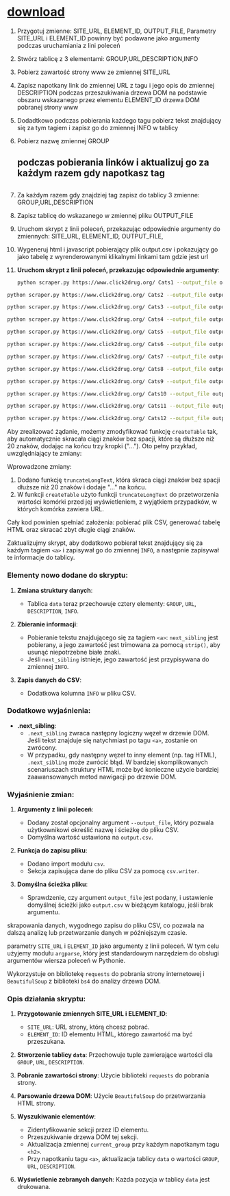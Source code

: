 # [download](http://download.biosoc.org)

1. Przygotuj zmienne: SITE_URL, ELEMENT_ID, OUTPUT_FILE, Parametry SITE_URL i ELEMENT_ID powinny być podawane jako argumenty podczas uruchamiania z lini poleceń
2. Stwórz tablicę z 3 elementami: GROUP,URL,DESCRIPTION,INFO
3. Pobierz zawartość strony www ze zmiennej SITE_URL
4. Zapisz napotkany link do zmiennej URL z tagu <a> i jego opis do zmiennej DESCRIPTION podczas przeszukiwania drzewa DOM na podstawie obszaru wskazanego przez elementu ELEMENT_ID drzewa DOM pobranej strony www
5. Dodadtkowo podczas pobierania każdego tagu <a> pobierz tekst znajdujący się za tym tagiem i zapisz go do zmiennej INFO w tablicy
5. Pobierz nazwę zmiennej GROUP <h2> podczas pobierania linków i aktualizuj go za każdym razem gdy napotkasz tag <h2> 
6. Za każdym razem gdy znajdziej tag <a> zapisz do tablicy 3 zmienne:  GROUP,URL,DESCRIPTION 
7. Zapisz tablicę do wskazanego w zmiennej pliku OUTPUT_FILE
8. Uruchom skrypt z linii poleceń, przekazując odpowiednie argumenty do zmiennych: SITE_URL, ELEMENT_ID, OUTPUT_FILE,
9. Wygeneruj html i javascript pobierający plik output.csv i pokazujący go jako tabelę z wyrenderowanymi klikalnymi linkami tam gdzie jest url


2. **Uruchom skrypt z linii poleceń, przekazując odpowiednie argumenty**:

   ```bash
   python scraper.py https://www.click2drug.org/ Cats1 --output_file output.csv
   ```


```bash
python scraper.py https://www.click2drug.org/ Cats2 --output_file output2.csv
```
```bash
python scraper.py https://www.click2drug.org/ Cats3 --output_file output3.csv
```
```bash
python scraper.py https://www.click2drug.org/ Cats4 --output_file output4.csv
```
```bash
python scraper.py https://www.click2drug.org/ Cats5 --output_file output5.csv
```
```bash
python scraper.py https://www.click2drug.org/ Cats6 --output_file output6.csv
```
```bash
python scraper.py https://www.click2drug.org/ Cats7 --output_file output7.csv
```
```bash
python scraper.py https://www.click2drug.org/ Cats8 --output_file output8.csv
```
```bash
python scraper.py https://www.click2drug.org/ Cats9 --output_file output9.csv
```
```bash
python scraper.py https://www.click2drug.org/ Cats10 --output_file output10.csv
```
```bash
python scraper.py https://www.click2drug.org/ Cats11 --output_file output11.csv
```
```bash
python scraper.py https://www.click2drug.org/ Cats12 --output_file output12.csv
```



Aby zrealizować żądanie, możemy zmodyfikować funkcję `createTable` tak, aby automatycznie skracała ciągi znaków bez spacji, które są dłuższe niż 20 znaków, dodając na końcu trzy kropki ("..."). Oto pełny przykład, uwzględniający te zmiany:


Wprowadzone zmiany:

1. Dodano funkcję `truncateLongText`, która skraca ciągi znaków bez spacji dłuższe niż 20 znaków i dodaje "..." na końcu.
2. W funkcji `createTable` użyto funkcji `truncateLongText` do przetworzenia wartości komórki przed jej wyświetleniem, z wyjątkiem przypadków, w których komórka zawiera URL.

Cały kod powinien spełniać założenia: pobierać plik CSV, generować tabelę HTML oraz skracać zbyt długie ciągi znaków.





Zaktualizujmy skrypt, aby dodatkowo pobierał tekst znajdujący się za każdym tagiem `<a>` i zapisywał go do zmiennej `INFO`, a następnie zapisywał te informacje do tablicy.


### Elementy nowo dodane do skryptu:

1. **Zmiana struktury danych**:
   - Tablica `data` teraz przechowuje cztery elementy: `GROUP`, `URL`, `DESCRIPTION`, `INFO`.

2. **Zbieranie informacji**:
   - Pobieranie tekstu znajdującego się za tagiem `<a>`: `next_sibling` jest pobierany, a jego zawartość jest trimowana za pomocą `strip()`, aby usunąć niepotrzebne białe znaki.
   - Jeśli `next_sibling` istnieje, jego zawartość jest przypisywana do zmiennej `INFO`.

3. **Zapis danych do CSV**:
   - Dodatkowa kolumna `INFO` w pliku CSV.



### Dodatkowe wyjaśnienia:

- **.next_sibling**:
   - `.next_sibling` zwraca następny logiczny węzeł w drzewie DOM. Jeśli tekst znajduje się natychmiast po tagu `<a>`, zostanie on zwrócony.
   - W przypadku, gdy następny węzeł to inny element (np. tag HTML), `.next_sibling` może zwrócić błąd. W bardziej skomplikowanych scenariuszach struktury HTML może być konieczne użycie bardziej zaawansowanych metod nawigacji po drzewie DOM.


### Wyjaśnienie zmian:

1. **Argumenty z linii poleceń**:
   - Dodany został opcjonalny argument `--output_file`, który pozwala użytkownikowi określić nazwę i ścieżkę do pliku CSV.
   - Domyślna wartość ustawiona na `output.csv`.

2. **Funkcja do zapisu pliku**:
   - Dodano import modułu `csv`.
   - Sekcja zapisująca dane do pliku CSV za pomocą `csv.writer`.

3. **Domyślna ścieżka pliku**:
   - Sprawdzenie, czy argument `output_file` jest podany, i ustawienie domyślnej ścieżki jako `output.csv` w bieżącym katalogu, jeśli brak argumentu.

skrapowania danych, wygodnego zapisu do pliku CSV, co pozwala na dalszą analizę lub przetwarzanie danych w późniejszym czasie.


parametry `SITE_URL` i `ELEMENT_ID` jako argumenty z linii poleceń. W tym celu użyjemy modułu `argparse`, który jest standardowym narzędziem do obsługi argumentów wiersza poleceń w Pythonie.


Wykorzystuje on bibliotekę `requests` do pobrania strony internetowej i `BeautifulSoup` z biblioteki `bs4` do analizy drzewa DOM.


### Opis działania skryptu:
1. **Przygotowanie zmiennych SITE_URL i ELEMENT_ID**:
    - `SITE_URL`: URL strony, którą chcesz pobrać.
    - `ELEMENT_ID`: ID elementu HTML, którego zawartość ma być przeszukana.

2. **Stworzenie tablicy `data`**: Przechowuje tuple zawierające wartości dla `GROUP`, `URL`, `DESCRIPTION`.

3. **Pobranie zawartości strony**: Użycie biblioteki `requests` do pobrania strony.

4. **Parsowanie drzewa DOM**: Użycie `BeautifulSoup` do przetwarzania HTML strony.

5. **Wyszukiwanie elementów**:
    - Zidentyfikowanie sekcji przez ID elementu.
    - Przeszukiwanie drzewa DOM tej sekcji.
    - Aktualizacja zmiennej `current_group` przy każdym napotkanym tagu `<h2>`.
    - Przy napotkaniu tagu `<a>`, aktualizacja tablicy `data` o wartości `GROUP`, `URL`, `DESCRIPTION`.

6. **Wyświetlenie zebranych danych**: Każda pozycja w tablicy `data` jest drukowana.
